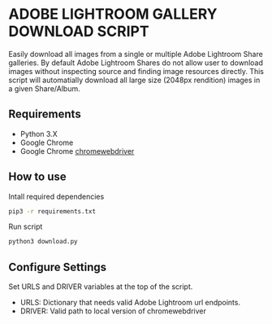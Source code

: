 # ADOBE LIGHTROOM GALLERY DOWNLOAD SCRIPT
Easily download all images from a single or multiple Adobe Lightroom Share galleries. By default Adobe Lightroom Shares do not allow user to download images without inspecting source and finding image resources directly. This script will automatially download all large size (2048px rendition) images in a given Share/Album. 

## Requirements
- Python 3.X
- Google Chrome
- Google Chrome [chromewebdriver](https://chromedriver.chromium.org/downloads)

## How to use
Intall required dependencies
```bash
pip3 -r requirements.txt
```
Run script
```bash
python3 download.py
```

## Configure Settings
Set URLS and DRIVER variables at the top of the script.
- URLS: Dictionary that needs valid Adobe Lightroom url endpoints.
- DRIVER: Valid path to local version of chromewebdriver